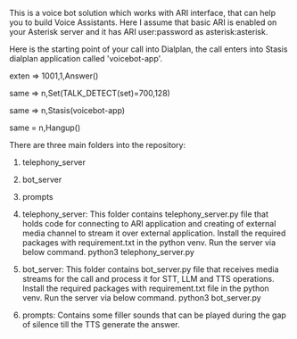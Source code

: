 This is a voice bot solution which works with ARI interface, that can help you to build Voice Assistants. Here I assume that basic ARI is enabled on your Asterisk server and it has ARI user:password as asterisk:asterisk.

Here is the starting point of your call into Dialplan, the call enters into Stasis dialplan application called 'voicebot-app'.

exten => 1001,1,Answer()

same => n,Set(TALK_DETECT(set)=700,128)

same => n,Stasis(voicebot-app)

same = n,Hangup()


There are three main folders into the repository:
1) telephony_server
2) bot_server
3) prompts

1) telephony_server:
This folder contains telephony_server.py file that holds code for connecting to ARI application and creating of external media channel to stream it over external application. Install the required packages with requirement.txt in the python venv. Run the server via below command.
python3 telephony_server.py

2) bot_server:
This folder contains bot_server.py file that receives media streams for the call and process it for STT, LLM and TTS operations. Install the required packages with requirement.txt file in the python venv. Run the server via below command.
python3 bot_server.py

3) prompts:
Contains some filler sounds that can be played during the gap of silence till the TTS generate the answer.

